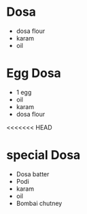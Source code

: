 # Dosa

* dosa flour
* karam
* oil

# Egg Dosa

* 1 egg
* oil
* karam
* dosa flour

<<<<<<< HEAD
# special Dosa

* Dosa batter
* Podi
* karam
* oil
* Bombai chutney



